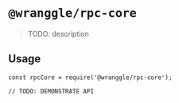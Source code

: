 # `@wranggle/rpc-core`

> TODO: description

## Usage

```
const rpcCore = require('@wranggle/rpc-core');

// TODO: DEMONSTRATE API
```
